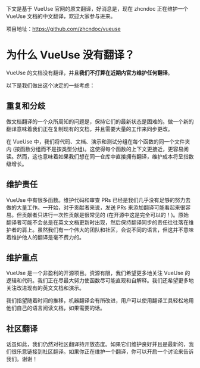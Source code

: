下文是基于 VueUse 官网的原文翻译，好消息是，现在 zhcndoc 正在维护一个 VueUse 文档的中文翻译，欢迎大家参与进来。

项目地址：https://github.com/zhcndoc/vueuse

# 为什么 VueUse 没有翻译？

VueUse 的文档没有翻译，并且**我们不打算在近期内官方维护任何翻译**。

以下是我们做出这个决定的一些考虑：

## 重复和分歧

做文档翻译的一个众所周知的问题是，保持它们的最新状态是困难的。做一个新的翻译意味着我们正在复制现有的文档，并且需要大量的工作来同步更改。

在 VueUse 中，我们将代码、文档、演示和测试分组在每个函数的同一个文件夹内 (按函数分组而不是按类型分组)。这使得每个函数的上下文更接近，更容易阅读。然而，这也意味着如果我们想在同一仓库中直接拥有翻译，维护成本将呈指数级增长。

## 维护责任

VueUse 中有很多函数。维护代码和审查 PRs 已经是我们几乎没有足够的努力去做的大量工作。一开始，对于贡献者来说，发送 PRs 来添加翻译可能看起来很容易。但贡献者只进行一次性贡献是很常见的 (在开源中这是完全可以的！)。原始翻译者可能不会总是在英文文档更新时出现，然后保持翻译同步的责任往往落在维护者的肩上。虽然我们有一个伟大的团队和社区，会说不同的语言，但这并不意味着维护他人的翻译是毫不费力的。

## 维护重点

VueUse 是一个非盈利的开源项目。资源有限，我们希望更多地关注 VueUse 的逻辑和代码。我们正在尽最大努力使函数尽可能直观和自解释。我们还希望更多地关注改进现有的英文文档和演示。

我们指望随着时间的推移，机器翻译会有所改进，用户可以使用翻译工具轻松地用他们自己的语言阅读文档，如果需要的话。

## 社区翻译

话虽如此，我们仍然对社区翻译持开放态度。如果它们维护良好并且是最新的，我们很乐意链接到社区翻译。如果你正在维护一个翻译，你可以开启一个讨论来告诉我们。谢谢！
